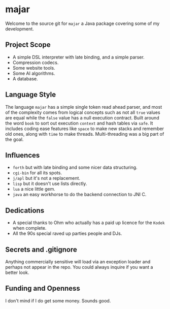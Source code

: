 majar
=
Welcome to the source git for `majar` a Java package covering some of my 
development.

Project Scope
-
* A simple DSL interpreter with late binding, and a simple parser.
* Compression codecs.
* Some website tools.
* Some AI algorithms.
* A database.

Language Style
-
The language `majar` has a simple single token read ahead parser, and most
of the complexity comes from logical concepts such as not all `true` values are equal
while the `false` value has a null execution contract. Built around the word
`book` to sort out execution `context` and hash tables via `safe`. It includes
coding ease features like `space` to make new stacks and remember old ones, along
with `time` to make threads. Multi-threading was a big part of the goal.

Influences
-
* `forth` but with late binding and some nicer data structuring.
* `cgi-bin` for all its spots.
* `j/apl` but it's not a replacement.
* `lisp` but it doesn't use lists directly.
* `lua` a nice little gem.
* `java` an easy workhorse to do the backend connection to JNI C.

Dedications
-
* A special thanks to Ohm who actually has a paid up licence for the `Kodek` when complete.
* All the 90s special raved up parties people and DJs.

Secrets and .gitignore
-
Anything commercially sensitive will load via an exception loader and perhaps not
appear in the repo. You could always inquire if you want a better look.

Funding and Openness
-
I don't mind if I do get some money. Sounds good.